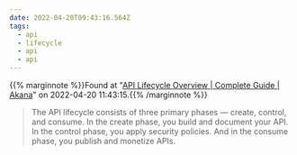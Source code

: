 ```yaml
---
date: 2022-04-20T09:43:16.564Z
tags:
  - api
  - lifecycle
  - api
  - api
---
```

{{% marginnote %}}Found at "[API Lifecycle Overview | Complete Guide | Akana](https://www.akana.com/resources/api-lifecycle)" on 2022-04-20 11:43:15.{{% /marginnote %}}

> The API lifecycle consists of three primary phases — create, control, and consume. In the create phase, you build and document your API. In the control phase, you apply security policies. And in the consume phase, you publish and monetize APIs.

